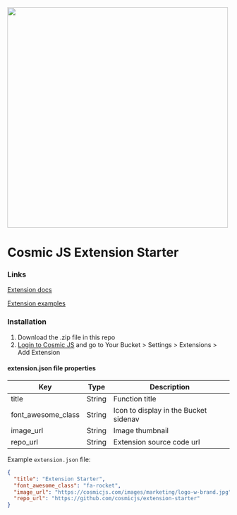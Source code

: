 <img src="https://cosmic-s3.imgix.net/70b26370-2012-11e9-8b75-9b9c29c68edc-main.jpg?w=1500" width="500" />

# Cosmic JS Extension Starter

### Links
[Extension docs](https://cosmicjs.com/docs/extensions)

[Extension examples](https://cosmicjs.com/extensions/)

### Installation
1. Download the .zip file in this repo
2. [Login to Cosmic JS](https://cosmicjs.com) and go to Your Bucket > Settings > Extensions > Add Extension

#### extension.json file properties
Key | Type | Description
--- | --- | ---
| title     | String | Function title
| font_awesome_class      | String | Icon to display in the Bucket sidenav
| image_url      | String | Image thumbnail
| repo_url      | String | Extension source code url

Example `extension.json` file:
```json
{
  "title": "Extension Starter",
  "font_awesome_class": "fa-rocket",
  "image_url": "https://cosmicjs.com/images/marketing/logo-w-brand.jpg",
  "repo_url": "https://github.com/cosmicjs/extension-starter"
}
```
